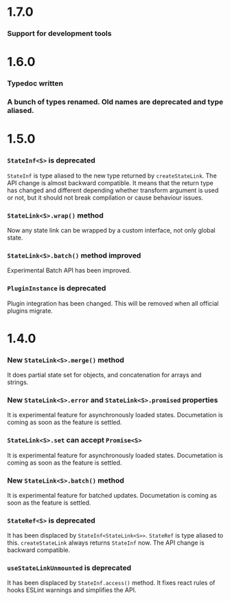 # 1.7.0

### Support for development tools

# 1.6.0

### Typedoc written

### A bunch of types renamed. Old names are deprecated and type aliased.

# 1.5.0

### `StateInf<S>` is deprecated
`StateInf` is type aliased to the new type returned by
`createStateLink`. The API change is almost backward compatible.
It means that the return type has changed and different depending whether transform argument is used or not,
but it should not break compilation or cause behaviour issues.

### `StateLink<S>.wrap()` method
Now any state link can be wrapped by a custom interface, not only global state.

### `StateLink<S>.batch()` method improved
Experimental Batch API has been improved.

### `PluginInstance` is deprecated
Plugin integration has been changed. This will be removed when all official plugins migrate.

# 1.4.0

### New `StateLink<S>.merge()` method
It does partial state set for objects, and concatenation for arrays and strings.

### New `StateLink<S>.error` and `StateLink<S>.promised` properties
It is experimental feature for asynchronously loaded states.
Documetation is coming as soon as the feature is settled.

### `StateLink<S>.set` can accept `Promise<S>`
It is experimental feature for asynchronously loaded states.
Documetation is coming as soon as the feature is settled.

### New `StateLink<S>.batch()` method
It is experimental feature for batched updates.
Documetation is coming as soon as the feature is settled.

### `StateRef<S>` is deprecated
It has been displaced by `StateInf<StateLink<S>>`. `StateRef` is type aliased to this.
`createStateLink` always returns `StateInf` now. The API change is backward compatible.

### `useStateLinkUnmounted` is deprecated
It has been displaced by `StateInf.access()` method.
It fixes react rules of hooks ESLint warnings and simplifies the API.



